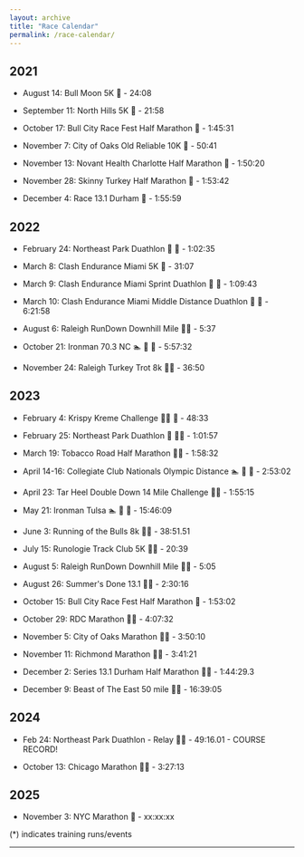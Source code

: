 ```yaml
---
layout: archive
title: "Race Calendar"
permalink: /race-calendar/
---
```



## 2021 
- August 14: Bull Moon 5K 🏃 - 24:08
  
- September 11: North Hills 5K 🏃 - 21:58
  
- October 17: Bull City Race Fest Half Marathon 🏃 - 1:45:31

- November 7: City of Oaks Old Reliable 10K 🏃 - 50:41

- November 13: Novant Health Charlotte Half Marathon 🏃 - 1:50:20
  
- November 28: Skinny Turkey Half Marathon 🏃 - 1:53:42
  
- December 4: Race 13.1 Durham 🏃 - 1:55:59

## 2022

- February 24: Northeast Park Duathlon 🏃 🚴 - 1:02:35

- March 8: Clash Endurance Miami 5K 🏃 - 31:07

- March 9: Clash Endurance Miami Sprint Duathlon 🏃 🚴 - 1:09:43

- March 10: Clash Endurance Miami Middle Distance Duathlon 🏃 🚴 - 6:21:58

- August 6: Raleigh RunDown Downhill Mile 🏃‍♂️ - 5:37

- October 21: Ironman 70.3 NC 🏊 🚴 🏃 - 5:57:32

- November 24: Raleigh Turkey Trot 8k 🏃‍♂️ - 36:50

## 2023

- February 4: Krispy Kreme Challenge 🏃‍♂️ 🍩 - 48:33

- February 25: Northeast Park Duathlon 🚴 🏃‍♂️ - 1:01:57

- March 19: Tobacco Road Half Marathon 🏃‍♂️ - 1:58:32

- April 14-16: Collegiate Club Nationals Olympic Distance 🏊 🚴 🏃 - 2:53:02

- April 23: Tar Heel Double Down 14 Mile Challenge 🏃‍♂️ - 1:55:15

- May 21: Ironman Tulsa 🏊 🚴 🏃 - 15:46:09

- June 3: Running of the Bulls 8k 🏃‍♂️ - 38:51.51

- July 15: Runologie Track Club 5K 🏃‍♂️ - 20:39

- August 5: Raleigh RunDown Downhill Mile 🏃‍♂️ - 5:05

- August 26: Summer's Done 13.1 🏃‍♂️ - 2:30:16

- October 15: Bull City Race Fest Half Marathon 🏃 - 1:53:02

- October 29: RDC Marathon 🏃‍♂️ - 4:07:32

- November 5: City of Oaks Marathon 🏃‍♂️ - 3:50:10

- November 11: Richmond Marathon 🏃‍♂️ - 3:41:21

- December 2: Series 13.1 Durham Half Marathon 🏃‍♂️ - 1:44:29.3
  
- December 9: Beast of The East 50 mile 🏃‍♂️ - 16:39:05

## 2024  

- Feb 24: Northeast Park Duathlon - Relay 🏃‍♂️ - 49:16.01 - COURSE RECORD!

- October 13: Chicago Marathon 🏃‍♂️ - 3:27:13

## 2025

- November 3: NYC Marathon 🏃 - xx:xx:xx



(*) indicates training runs/events 
<!-- One 70.3, one 13.1, one 140.6, and one 26.2 every year -->
---

<!--
<div id="image-table">
    <table>
	    <tr>
    	    <td style="padding:10px">
        	    <img src="Images/left.JPG" height="300" width="300"/>
      	    </td>
            <td style="padding:10px">
            	<img src="Images/middle.JPG" height="300" width="300"/>
            </td>
            <td style="padding:10px">
            	<img src="Images/right.JPG" height="300" width="300"/>
            </td>
        </tr>
    </table>
</div>
-->

